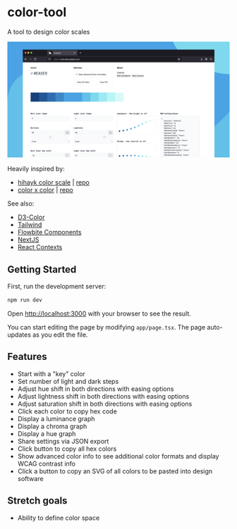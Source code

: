 # color-tool

A tool to design color scales

![screenshot](/public/thumbnail.png)

Heavily inspired by:

- [hihayk color scale](https://hihayk.github.io/scale/) | [repo](https://github.com/hihayk/scale)
- [color x color](https://colorcolor.in/) | [repo](https://github.com/saneef/color-color)

See also:

- [D3-Color](https://d3js.org/d3-color)
- [Tailwind](https://tailwindcss.com/)
- [Flowbite Components](https://flowbite.com/docs/getting-started/introduction/)
- [NextJS](https://nextjs.org/)
- [React Contexts](https://react.dev/learn/passing-data-deeply-with-context)

## Getting Started

First, run the development server:

```bash
npm run dev
```

Open [http://localhost:3000](http://localhost:3000) with your browser to see the result.

You can start editing the page by modifying `app/page.tsx`. The page auto-updates as you edit the file.

## Features

- Start with a "key" color
- Set number of light and dark steps
- Adjust hue shift in both directions with easing options
- Adjust lightness shift in both directions with easing options
- Adjust saturation shift in both directions with easing options
- Click each color to copy hex code
- Display a luminance graph
- Display a chroma graph
- Display a hue graph
- Share settings via JSON export
- Click button to copy all hex colors
- Show advanced color info to see additional color formats and display WCAG contrast info
- Click a button to copy an SVG of all colors to be pasted into design software

## Stretch goals

- Ability to define color space
